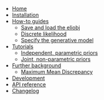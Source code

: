 <!---
Navigation specification

See https://oprypin.github.io/mkdocs-literate-nav/
-->
- [Home](index.md)
- [Installation](installation.md)
- [How-to guides](how-to-guides/index.md)
    - [Save and load the eliobj](how-to-guides/save-and-load-eliobj.py)
    - [Discrete likelihood](how-to-guides/use-discrete-rv.py)
    - [Specify the generative model](how-to-guides/define-generative-model.md)
- [Tutorials](tutorials/index.md)
    - [Independent, parametric priors](tutorials/getting-started-param.py)
    - [Joint, non-parametric priors](tutorials/getting-started-deep.py)
- [Further background](further-background/index.md)
    - [Maximum Mean Discrepancy](further-background/maximum-mean-discrepancy.py)
- [Development](development.md)
- [API reference](api/elicito/)
- [Changelog](changelog.md)
